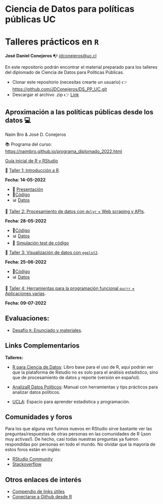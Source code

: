 # Ciencia de Datos para políticas públicas UC
# Talleres prácticos en `R`

**José Daniel Conejeros** :mailbox_with_no_mail: jdconejeros@uc.cl

En este repositorio podrán encontrar el material preparado para los talleres del diplomado de Ciencia de Datos para Políticas Públicas. 

- Clonar este repositorio (necesitas crearte un usuario) :point_right: https://github.com/JDConejeros/DS_PP_UC.git 
- Descargar el archivo .zip :point_right: [Link](https://github.com/JDConejeros/DS_PP_UC#:~:text=with%20GitHub%20Desktop-,Download%20ZIP,-Latest%20commit)

## Aproximación a las políticas públicas desde los datos :computer:

Naim Bro & José D. Conejeros

:books: Programa del curso: https://naimbro.github.io/programa_diplomado_2022.html 

[Guía inicial de R y RStudio](https://jdconejeros.shinyapps.io/Guia_inicial_R_2022/) 

:pushpin:	 [Taller 1: Introducción a R](https://github.com/JDConejeros/DS_PP_UC/tree/main/APPD/Taller_1).

**Fecha: 14-05-2022**

- :scroll: [Presentación](https://github.com/JDConejeros/DS_PP_UC/blob/main/APPD/Taller_1/Presentacion_t1.pdf)
- :memo:[Código](https://www.dropbox.com/s/qarbwm4g7ayjowt/Taller_1_code.R?dl=0)
- :bar_chart: [Datos](https://www.dropbox.com/scl/fo/1208d72kq4cy0kcl2hr38/h?dl=0&rlkey=lbu2i58fkk5jwasxt4lvev2hw)

:pushpin:	[Taller 2: Procesamiento de datos con `dplyr` +  Web scraping y APIs](https://github.com/JDConejeros/DS_PP_UC/tree/main/APPD/Taller_2).

**Fecha: 28-05-2022**

- :memo:[Código](https://www.dropbox.com/s/uznqi1ikcrezp41/Taller_2_code.R?dl=0)
- :bar_chart: [Datos](https://www.dropbox.com/scl/fo/c016ohjpxxczdcj02sywa/h?dl=0&rlkey=wqbh38oqrrwzj1o78hoofv7ob)
- :memo: [Simulación test de código](https://github.com/JDConejeros/DS_PP_UC/tree/main/APPD/Test_codigo)

:pushpin:	[Taller 3: Visualización de datos con `ggplot2`](https://github.com/JDConejeros/DS_PP_UC/tree/main/APPD/Taller_3).

**Fecha: 25-06-2022**

- :memo:[Código](https://www.dropbox.com/s/cmak4uqo800phby/Taller_3_code.R?dl=0)
- :bar_chart: [Datos](https://www.dropbox.com/s/7sni8rdcbrrjyzx/extraccion_spotify.csv?dl=0)

:pushpin:	[Taller 4: Herramientas para la programación funcional `purrr` + Aplicaciones varias](https://github.com/JDConejeros/DS_PP_UC/tree/main/APPD/Taller_4).

**Fecha: 09-07-2022**


## Evaluaciones:

- [Desafío `R`: Enunciado y materiales](https://github.com/JDConejeros/DS_PP_UC/tree/main/APPD/Evaluaciones).

## Links Complementarios

**Talleres:**

- [R para Ciencia de Datos](https://es.r4ds.hadley.nz/): Libro base para el uso de R, aquí podrán ver que la plataforma de Rstudio no es solo para el análisis estadístico, sino que de procesamiento de datos y reporte (versión en español).

- [AnalizaR Datos Políticos](https://arcruz0.github.io/libroadp/index.html): Manual con herramientas y tips prácticos para analizar datos políticos.

- [UCLA](https://stats.oarc.ucla.edu/r/): Espacio para aprender estadística y programación.


## Comunidades y foros

Para los que alguna vez fuimos nuevos en RStudio sirve bastante ver las preguntas/respuestas de otras personas en las comunidades de R (¡son muy activas!). De hecho, casi todas nuestras preguntas ya fueron respondidas por personas en todo el mundo. No olvidar que la mayoría de estos foros están en inglés:

+ [RStudio Community](https://community.rstudio.com/)
+ [Stackoverflow](https://stackoverflow.com/questions/tagged/r)

## Otros enlaces de interés

+ [Compendio de links útiles](https://www.lecy.info/r-for-public-policy)
+ [Conectarse a Github desde R](https://happygitwithr.com/rstudio-git-github.html#clone-the-new-github-repository-to-your-computer-via-rstudio)